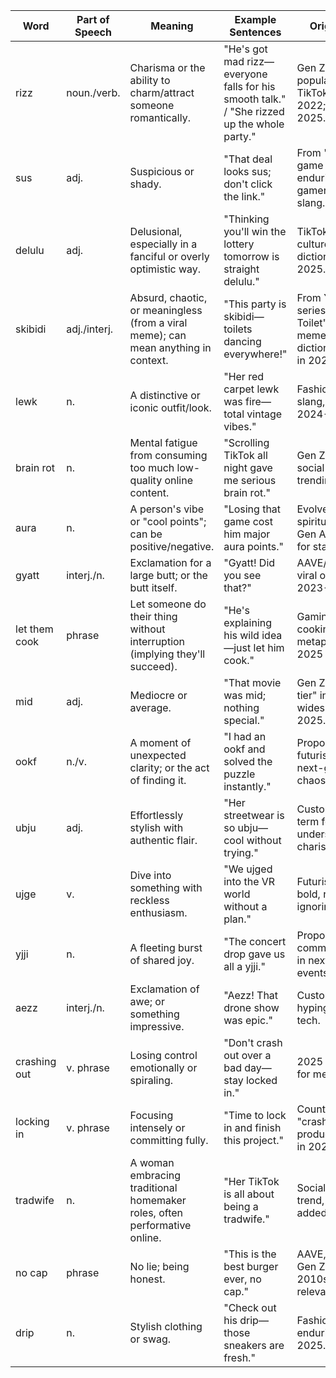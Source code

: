 | Word          | Part of Speech | Meaning                                                                 | Example Sentences                                                                 | Origin/Notes |
|---------------|----------------|-------------------------------------------------------------------------|-----------------------------------------------------------------------------------|--------------|
| rizz         | noun./verb.         | Charisma or the ability to charm/attract someone romantically.          | "He's got mad rizz—everyone falls for his smooth talk." / "She rizzed up the whole party." | Gen Z, popularized on TikTok around 2022; still huge in 2025. |
| sus          | adj.          | Suspicious or shady.                                                    | "That deal looks sus; don't click the link."                                      | From "Among Us" game (2020); enduring gamer/internet slang. |
| delulu       | adj.          | Delusional, especially in a fanciful or overly optimistic way.          | "Thinking you'll win the lottery tomorrow is straight delulu."                   | TikTok/internet culture, added to dictionaries in 2025. |
| skibidi      | adj./interj.  | Absurd, chaotic, or meaningless (from a viral meme); can mean anything in context. | "This party is skibidi—toilets dancing everywhere!"                              | From YouTube series "Skibidi Toilet" (2023); meme-driven, dictionary-official in 2025. |
| lewk         | n.            | A distinctive or iconic outfit/look.                                    | "Her red carpet lewk was fire—total vintage vibes."                               | Fashion/influencer slang, rising in 2024-2025. |
| brain rot    | n.            | Mental fatigue from consuming too much low-quality online content.      | "Scrolling TikTok all night gave me serious brain rot."                           | Gen Z critique of social media, trending in 2025. |
| aura         | n.            | A person's vibe or "cool points"; can be positive/negative.             | "Losing that game cost him major aura points."                                    | Evolved from spiritual term; now Gen Alpha slang for status. |
| gyatt        | interj./n.    | Exclamation for a large butt; or the butt itself.                       | "Gyatt! Did you see that?"                                                        | AAVE/internet, viral on TikTok in 2023-2025. |
| let them cook| phrase        | Let someone do their thing without interruption (implying they'll succeed). | "He's explaining his wild idea—just let him cook."                                | Gaming/originally cooking metaphors, big in 2025 discussions. |
| mid          | adj.          | Mediocre or average.                                                    | "That movie was mid; nothing special."                                            | Gen Z, from "mid-tier" in gaming; widespread by 2025. |
| ookf         | n./v.         | A moment of unexpected clarity; or the act of finding it.               | "I had an ookf and solved the puzzle instantly."                                  | Proposed futuristic lingo for next-gen clarity in chaos. |
| ubju         | adj.          | Effortlessly stylish with authentic flair.                              | "Her streetwear is so ubju—cool without trying."                                  | Custom next-gen term for understated charisma. |
| ujge         | v.            | Dive into something with reckless enthusiasm.                           | "We ujged into the VR world without a plan."                                      | Futuristic word for bold, risk-ignoring dives. |
| yjji         | n.            | A fleeting burst of shared joy.                                         | "The concert drop gave us all a yjji."                                            | Proposed for communal highs in next-gen events. |
| aezz         | interj./n.    | Exclamation of awe; or something impressive.                            | "Aezz! That drone show was epic."                                                 | Custom term for hyping futuristic tech. |
| crashing out | v. phrase     | Losing control emotionally or spiraling.                                | "Don't crash out over a bad day—stay locked in."                                  | 2025 viral term for meltdowns. |
| locking in   | v. phrase     | Focusing intensely or committing fully.                                 | "Time to lock in and finish this project."                                        | Counter to "crashing out"; productivity slang in 2025. |
| tradwife     | n.            | A woman embracing traditional homemaker roles, often performative online.| "Her TikTok is all about being a tradwife."                                       | Social media trend, dictionary-added in 2025. |
| no cap       | phrase        | No lie; being honest.                                                   | "This is the best burger ever, no cap."                                           | AAVE, mainstream Gen Z since 2010s; still relevant. |
| drip         | n.            | Stylish clothing or swag.                                               | "Check out his drip—those sneakers are fresh."                                    | Fashion slang, enduring into 2025. |
